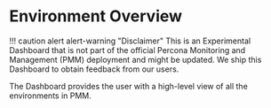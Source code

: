 # Environment Overview

!!! caution alert alert-warning "Disclaimer"
    This is an Experimental Dashboard that is not part of the official Percona Monitoring and Management (PMM) deployment and might be updated. We ship this Dashboard to obtain feedback from our users.
 

The Dashboard provides the user with a high-level view of all the environments in PMM.




